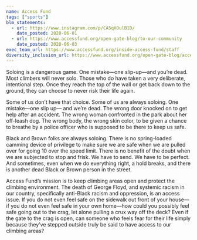 ```yaml
---
name: Access Fund
tags: ["sports"]
blm_statements:
  - url: https://www.instagram.com/p/CA5qXOulB1D/
    date_posted: 2020-06-01
  - url: https://www.accessfund.org/open-gate-blog/to-our-community
    date_posted: 2020-06-03
exec_team_url: https://www.accessfund.org/inside-access-fund/staff
diversity_inclusion_url: https://www.accessfund.org/open-gate-blog/access-funds-commitment-to-diversity-equity-and-inclusion
---
```


Soloing is a dangerous game. One mistake—one slip-up—and you’re dead. Most climbers will never solo. Those who do have taken a very deliberate, intentional step. Once they reach the top of the wall or get back down to the ground, they can choose to never risk their life again.

Some of us don’t have that choice. Some of us are always soloing. One mistake—one slip up— and we’re dead. The wrong door knocked on to get help after an accident. The wrong woman confronted in the park about her off-leash dog. The wrong body, the wrong skin color, to be given a chance to breathe by a police officer who is supposed to be there to keep us safe.

Black and Brown folks are always soloing. There is no spring-loaded camming device of privilege to make sure we are safe when we are pulled over for going 10 over the speed limit. There is no benefit of the doubt when we are subjected to stop and frisk. We have to send. We have to be perfect. And sometimes, even when we do everything right, a hold breaks, and there is another dead Black or Brown person in the street.

Access Fund’s mission is to keep climbing areas open and protect the climbing environment. The death of George Floyd, and systemic racism in our country, specifically anti-Black racism and oppression, is an access issue. If you do not even feel safe on the sidewalk out front of your house—if you do not even feel safe in your own home—how could you possibly feel safe going out to the crag, let alone pulling a crux way off the deck? Even if the gate to the crag is open, can someone who feels fear for their life simply because they’ve stepped outside truly be said to have access to our climbing areas?